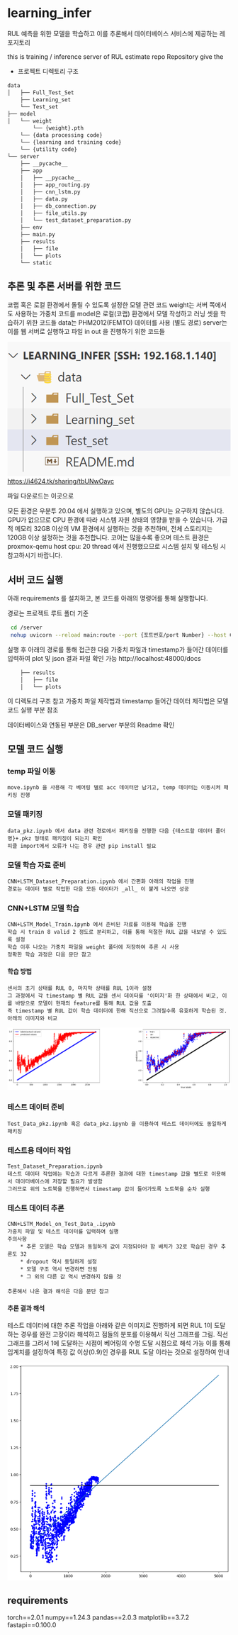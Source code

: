 # learning_infer

RUL 예측을 위한 모델을 학습하고 이를 추론해서 데이터베이스 서비스에 제공하는 레포지토리 

this is training / inference server of RUL estimate repo
Repository give the 

 * 프로젝트 디렉토리 구조 
```
data
│   ├── Full_Test_Set
    ├── Learning_set
    └── Test_set
├── model
│   └── weight
        └── {weight}.pth
    └── {data processing code}
    └── {learning and training code}
    └── {utility code}
└── server
    ├── __pycache__
    ├── app
    │   ├── __pycache__
    │   ├── app_routing.py
    │   ├── cnn_lstm.py
    │   ├── data.py
    │   ├── db_connection.py
    │   ├── file_utils.py
    │   └── test_dataset_preparation.py
    ├── env
    ├── main.py
    ├── results
    │   ├── file
    │   └── plots
    └── static

```

## 추론 및 추론 서버를 위한 코드 

코랩 혹은 로컬 환경에서 돌릴 수 있도록 설정한 모델 관련 코드 
weight는 서버 쪽에서도 사용하는 가중치 코드를 
model은 로컬(코랩) 환경에서 모델 작성하고 러닝 셋을 학습하기 위한 코드들 
data는 PHM2012(FEMTO) 데이터를 사용 (별도 경로)
server는 이를 웹 서버로 실행하고 파일 in out 을 진행하기 위한 코드들 

![데이터 안에 넣는 구조](image.png)
https://i4624.tk/sharing/tbUNwOayc 

파일 다운로드는 이곳으로 

모든 환경은 우분투 20.04 에서 실행하고 있으며, 별도의 GPU는 요구하지 않습니다. 
GPU가 없으므로 CPU 환경에 따라 시스템 자원 상태의 영향을 받을 수 있습니다. 
가급적 메모리 32GB 이상의 VM 환경에서 실행하는 것을 추천하며, 전체 스토리지는 120GB 이상 설정하는 것을 추천합니다. 
코어는 많을수록 좋으며 테스트 환경은 proxmox-qemu host cpu: 20 thread 에서 진행했으므로 시스템 설치 및 테스팅 시 참고하시기 바랍니다. 

## 서버 코드 실행  

아래 requirements 를 설치하고, 본 코드를 아래의 명령어를 통해 실행합니다. 

경로는 프로젝트 루트 폴더 기준 

```bash
 cd /server 
 nohup uvicorn --reload main:route --port {포트번호/port Number} --host 0.0.0.0 &
```

실행 후 아래의 경로를 통해 접근한 다음 가중치 파일과 timestamp가 들어간 데이터를 입력하여 plot 및 json 결과 파일 확인 가능 
http://localhost:48000/docs
```
    ├── results
    │   ├── file
    │   └── plots
```

이 디렉토리 구조 참고 
가중치 파일 제작법과 timestamp 들어간 데이터 제작법은 모델 코드 실행 부분 참조 

데이터베이스와 연동된 부분은 DB_server 부분의 Readme 확인 


## 모델 코드 실행 

###  temp 파일 이동 
    move.ipynb 을 사용해 각 베어링 별로 acc 데이터만 남기고, temp 데이터는 이동시켜 패키징 진행 

### 모델 패키징 
    data_pkz.ipynb 에서 data 관련 경로에서 패키징을 진행한 다음 {테스트할 데이터 폴더명}+.pkz 형태로 패키징이 되는지 확인 
    피클 import에서 오류가 나는 경우 관련 pip install 필요 

### 모델 학습 자료 준비 
    CNN+LSTM_Dataset_Preparation.ipynb 에서 간편화 아래의 작업을 진행 
    경로는 데이터 별로 작업한 다음 모든 데이터가 _all_ 이 붙게 나오면 성공 

### CNN+LSTM 모델 학습 
    CNN+LSTM_Model_Train.ipynb 에서 준비된 자료를 이용해 학습을 진행 
    학습 시 train 8 valid 2 정도로 분리하고, 이를 통해 적절한 RUL 값을 내보낼 수 있도록 설정 
    학습 이후 나오는 가중치 파일을 weight 폴더에 저장하여 추론 시 사용 
    정확한 학습 과정은 다음 문단 참고 
    
#### 학습 방법 
    센서의 초기 상태를 RUL 0, 마지막 상태를 RUL 1이라 설정 
    그 과정에서 각 timestamp 별 RUL 값을 센서 데이터를 '이미지'화 한 상태에서 비교, 이를 바탕으로 모델이 현재의 feature를 통해 RUL 값을 도출
    즉 timestamp 별 RUL 값이 학습 데이터에 한해 직선으로 그려질수록 유효하게 학습된 것. 아래의 이미지와 비교 
![자체 러닝 데이터 추론 결과](image-1.png)

### 테스트 데이터 준비 
    Test_Data_pkz.ipynb 혹은 data_pkz.ipynb 을 이용하여 테스트 데이터에도 동일하게 패키징 

### 테스트용 데이터 작업 
    Test_Dataset_Preparation.ipynb
    테스트 데이터 작업에는 학습과 다르게 추론한 결과에 대한 timestamp 값을 별도로 이용해서 데이터베이스에 저장할 필요가 발생함 
    그러므로 위의 노트북을 진행하면서 timestamp 값이 들어가도록 노트북을 순차 실행 

### 테스트 데이터 추론 
    CNN+LSTM_Model_on_Test_Data_.ipynb 
    가중치 파일 및 테스트 데이터를 입력하여 실행 
    주의사항 
        * 추론 모델은 학습 모델과 동일하게 값이 지정되어야 함 배치가 32로 학습된 경우 추론도 32 
        * dropout 역시 동일하게 설정 
        * 모델 구조 역시 변경하면 안됨 
        * 그 외의 다른 값 역시 변경하지 않을 것 

    추론해서 나온 결과 해석은 다음 문단 참고 

#### 추론 결과 해석 

테스트 데이터에 대한 추론 작업을 아래와 같은 이미지로 진행하게 되면 
RUL 1이 도달하는 경우를 완전 고장이라 해석하고 점들의 분포를 이용해서 직선 그래프를 그림. 직선 그래프를 그려서 1에 도달하는 시점이 베어링의 수명 도달 시점으로 해석 가능 
이를 통해 임계치를 설정하여 특정 값 이상(0.9)인 경우를 RUL 도달 이라는 것으로 설정하여 안내 

![테스트 데이터에 대한 추론 예제](image-2.png)

## requirements

torch==2.0.1
numpy==1.24.3
pandas==2.0.3
matplotlib==3.7.2
fastapi==0.100.0